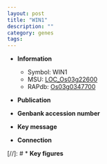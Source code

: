 ```yaml
---
layout: post
title: "WIN1"
description: ""
category: genes
tags: 
---
```


* **Information**  
    + Symbol: WIN1  
    + MSU: [LOC_Os03g22600](http://rice.uga.edu/cgi-bin/ORF_infopage.cgi?orf=LOC_Os03g22600)  
    + RAPdb: [Os03g0347700](http://rapdb.dna.affrc.go.jp/viewer/gbrowse_details/irgsp1?name=Os03g0347700)  

* **Publication**  

* **Genbank accession number**  

* **Key message**  

* **Connection**  

[//]: # * **Key figures**  


